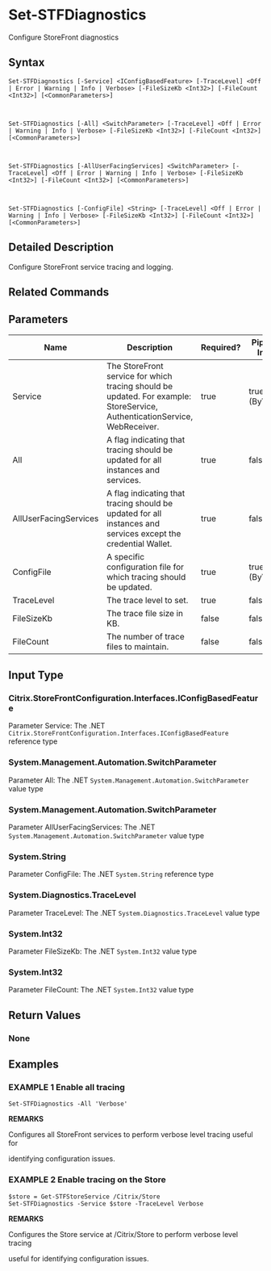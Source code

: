 ﻿# Set-STFDiagnostics

Configure StoreFront diagnostics

## Syntax

```
Set-STFDiagnostics [-Service] <IConfigBasedFeature> [-TraceLevel] <Off | Error | Warning | Info | Verbose> [-FileSizeKb <Int32>] [-FileCount <Int32>] [<CommonParameters>]



Set-STFDiagnostics [-All] <SwitchParameter> [-TraceLevel] <Off | Error | Warning | Info | Verbose> [-FileSizeKb <Int32>] [-FileCount <Int32>] [<CommonParameters>]



Set-STFDiagnostics [-AllUserFacingServices] <SwitchParameter> [-TraceLevel] <Off | Error | Warning | Info | Verbose> [-FileSizeKb <Int32>] [-FileCount <Int32>] [<CommonParameters>]



Set-STFDiagnostics [-ConfigFile] <String> [-TraceLevel] <Off | Error | Warning | Info | Verbose> [-FileSizeKb <Int32>] [-FileCount <Int32>] [<CommonParameters>]
```

## Detailed Description

Configure StoreFront service tracing and logging.

## Related Commands


## Parameters

| Name   | Description | Required? | Pipeline Input | Default Value |
| --- | --- | --- | --- | --- |
|Service|The StoreFront service for which tracing should be updated. For example: StoreService, AuthenticationService, WebReceiver.|true|true (ByValue)| |
|All|A flag indicating that tracing should be updated for all instances and services.|true|false| |
|AllUserFacingServices|A flag indicating that tracing should be updated for all instances and services except the credential Wallet.|true|false| |
|ConfigFile|A specific configuration file for which tracing should be updated.|true|true (ByValue)| |
|TraceLevel|The trace level to set.|true|false| |
|FileSizeKb|The trace file size in KB.|false|false| |
|FileCount|The number of trace files to maintain.|false|false| |

## Input Type

### Citrix.StoreFrontConfiguration.Interfaces.IConfigBasedFeature

Parameter Service: The .NET `Citrix.StoreFrontConfiguration.Interfaces.IConfigBasedFeature` reference type

### System.Management.Automation.SwitchParameter

Parameter All: The .NET `System.Management.Automation.SwitchParameter` value type

### System.Management.Automation.SwitchParameter

Parameter AllUserFacingServices: The .NET `System.Management.Automation.SwitchParameter` value type

### System.String

Parameter ConfigFile: The .NET `System.String` reference type

### System.Diagnostics.TraceLevel

Parameter TraceLevel: The .NET `System.Diagnostics.TraceLevel` value type

### System.Int32

Parameter FileSizeKb: The .NET `System.Int32` value type

### System.Int32

Parameter FileCount: The .NET `System.Int32` value type

## Return Values

### None

## Examples

### EXAMPLE 1 Enable all tracing

```
Set-STFDiagnostics -All 'Verbose'
```

**REMARKS**

Configures all StoreFront services to perform verbose level tracing useful for 

identifying configuration issues.

### EXAMPLE 2 Enable tracing on the Store

```
$store = Get-STFStoreService /Citrix/Store
Set-STFDiagnostics -Service $store -TraceLevel Verbose
```

**REMARKS**

Configures the Store service at /Citrix/Store to perform verbose level tracing 

useful for identifying configuration issues.
